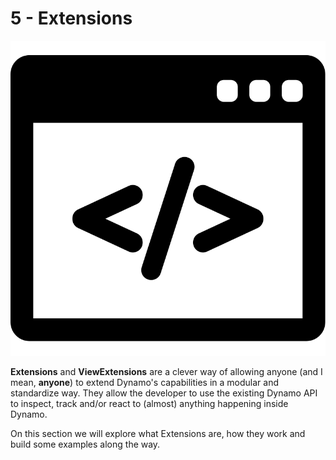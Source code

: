 # 5 - Extensions <!-- omit in toc --> 

![Extensions](assets/extensionIcon.svg)

**Extensions** and **ViewExtensions**  are a clever way of allowing anyone (and I mean, **anyone**) to extend Dynamo's capabilities in a modular and standardize way. They allow the developer to use the existing Dynamo API to inspect, track and/or react to (almost) anything happening inside Dynamo.

On this section we will explore what Extensions are, how they work and build some examples along the way.

